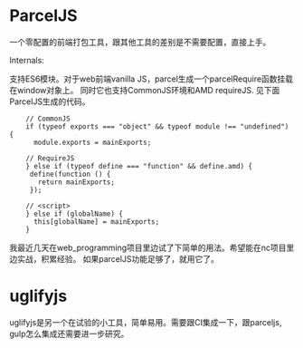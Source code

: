 # ParcelJS

一个零配置的前端打包工具，跟其他工具的差别是不需要配置，直接上手。

Internals:

支持ES6模块。对于web前端vanilla JS，parcel生成一个parcelRequire函数挂载在window对象上。
同时它也支持CommonJS环境和AMD requireJS. 见下面ParcelJS生成的代码。

```
    // CommonJS
    if (typeof exports === "object" && typeof module !== "undefined") {
      module.exports = mainExports;

    // RequireJS
    } else if (typeof define === "function" && define.amd) {
     define(function () {
       return mainExports;
     });

    // <script>
    } else if (globalName) {
      this[globalName] = mainExports;
    }
```

我最近几天在web_programming项目里边试了下简单的用法。希望能在nc项目里边实战，积累经验。
如果parcelJS功能足够了，就用它了。

# uglifyjs

uglifyjs是另一个在试验的小工具，简单易用。需要跟CI集成一下，跟parceljs, gulp怎么集成还需要进一步研究。
